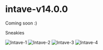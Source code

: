 # intave-v14.0.0
Coming soon :)

Sneakies 

![Intave-1](https://i.imgur.com/WkexzbV.png)
![Intave-2](https://i.imgur.com/5QiATXE.png)
![Intave-3](https://i.imgur.com/PC7ZMuG.png)
![Intave-4](https://i.imgur.com/2QVjL6D.png)
